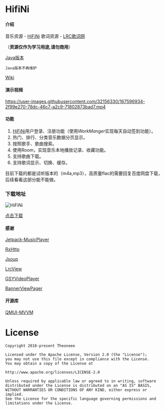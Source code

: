 # HifiNi

#### 介绍

音乐资源 - [HiFiNi](https://www.hifini.com/)
歌词资源 - [LRC歌词网](https://www.lrcgeci.com/)

（**资源仅作为学习用途,请勿商用**）

[Java版本](https://github.com/Theoneee/HifiNi/tree/java)

`Java版本不再维护`

[Wiki](https://github.com/Theoneee/HifiNi/wiki)

#### 演示视频

https://user-images.githubusercontent.com/32156330/167596934-2f99e270-78dc-46c7-a2c9-71802873bad7.mp4

#### 功能

1. [HiFiNi](https://www.hifini.com/)用户登录、注册功能（使用*WorkManger*实现每天自动签到功能）。
2. 热门、排行、分类音乐数据分页显示。
3. 按照歌手、歌曲搜索。
4. 使用Room，实现音乐本地播放记录、收藏功能。
5. 支持歌曲下载。
6. 支持歌词显示、切换、缓存。

目前下载的都是试听版本的（m4a,mp3），高质量flac的需要回复百度网盘下载，后续看看这部分能不能做。

### 下载地址

![HiFiNi](https://www.pgyer.com/app/qrcode/HifiNi)

[点击下载](https://www.pgyer.com/HifiNi)

#### 感谢

[Jetpack-MusicPlayer](https://github.com/KunMinX/Jetpack-MusicPlayer)

[RxHttp](https://github.com/liujingxing/rxhttp)

[Jsoup](https://github.com/jhy/jsoup)

[LrcView](https://github.com/zion223/NeteaseCloudMusic-MVVM/tree/master/lib_common_ui/src/main/java/com/netease/lib_common_ui/lrc)

[GSYVideoPlayer](https://github.com/CarGuo/GSYVideoPlayer)

[BannerViewPager](https://github.com/zhpanvip/BannerViewPager)

#### 开源库

[QMUI-MVVM](https://github.com/Theoneee/QMUI-MVVM)

# License

```
Copyright 2018-present Theoneee

Licensed under the Apache License, Version 2.0 (the "License");
you may not use this file except in compliance with the License.
You may obtain a copy of the License at

http://www.apache.org/licenses/LICENSE-2.0

Unless required by applicable law or agreed to in writing, software
distributed under the License is distributed on an "AS IS" BASIS,
WITHOUT WARRANTIES OR CONDITIONS OF ANY KIND, either express or implied.
See the License for the specific language governing permissions and
limitations under the License.
```





